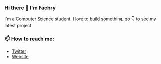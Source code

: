 ### Hi there 👋 I'm Fachry

I'm a Computer Science student. I love to build something, go 👇 to see my latest project

### 📫 How to reach me: 
- <a  href="https://twitter.com/fachryadhitya">Twitter</a>
- <a  href="https://fachry.me">Website</a>



                       
                       


